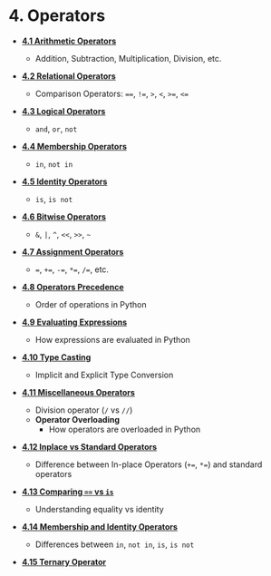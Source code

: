 # 4. Operators

- [**4.1 Arithmetic Operators**](session-4.0.md#41-arithmetic-operators)
  - Addition, Subtraction, Multiplication, Division, etc.

- [**4.2 Relational Operators**](session-4.0.md#42-relational-operators)
  - Comparison Operators: `==`, `!=`, `>`, `<`, `>=`, `<=`

- [**4.3 Logical Operators**](session-4.0.md#43-logical-operators)
  - `and`, `or`, `not`

- [**4.4 Membership Operators**](session-4.0.md#44-membership-operators)
  - `in`, `not in`

- [**4.5 Identity Operators**](session-4.0.md#45-identity-operators)
  - `is`, `is not`

- [**4.6 Bitwise Operators**](session-4.0.md#46-bitwise-operators)
  - `&`, `|`, `^`, `<<`, `>>`, `~`

- [**4.7 Assignment Operators**](session-4.0.md#47-assignment-operators)
  - `=`, `+=`, `-=`, `*=`, `/=`, etc.

- [**4.8 Operators Precedence**](session-4.0.md#48-operators-precedence)
  - Order of operations in Python

- [**4.9 Evaluating Expressions**](session-4.0.md#49-evaluating-expressions)
  - How expressions are evaluated in Python

- [**4.10 Type Casting**](session-4.0.md#410-type-casting)
  - Implicit and Explicit Type Conversion

- [**4.11 Miscellaneous Operators**](session-4.0.md#411-miscellaneous-operators)
  - Division operator (`/` vs `//`)
  - **Operator Overloading**
    - How operators are overloaded in Python

- [**4.12 Inplace vs Standard Operators**](session-4.0.md#412-inplace-vs-standard-operators)
  - Difference between In-place Operators (`+=`, `*=`) and standard operators

- [**4.13 Comparing `==` vs `is`**](session-4.0.md#413-comparing--vs-is)
  - Understanding equality vs identity

- [**4.14 Membership and Identity Operators**](session-4.0.md#414-membership-and-identity-operators)
  - Differences between `in`, `not in`, `is`, `is not`

- [ **4.15 Ternary Operator**](session-4.0.md#415-ternary-operator)
